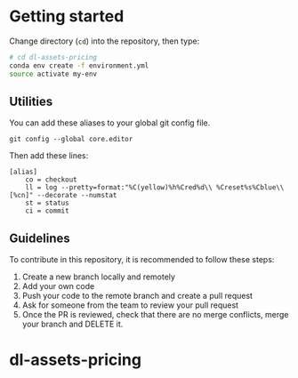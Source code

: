 
# Getting started

Change directory (`cd`) into the repository, then type:

```bash
# cd dl-assets-pricing
conda env create -f environment.yml
source activate my-env
```
## Utilities

You can add these aliases to your global git config file.
````
git config --global core.editor
````
Then add these lines:
````
[alias]
    co = checkout
    ll = log --pretty=format:"%C(yellow)%h%Cred%d\\ %Creset%s%Cblue\\ [%cn]" --decorate --numstat
    st = status
    ci = commit
````
## Guidelines
To contribute in this repository, it is recommended to follow these steps:
1. Create a new branch locally and remotely
2. Add your own code
3. Push your code to the remote branch and create a pull request
4. Ask for someone from the team to review your pull request
5. Once the PR is reviewed, check that there are no merge conflicts, merge your branch and DELETE it.
# dl-assets-pricing
